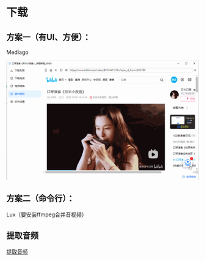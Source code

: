 # 下载



## 方案一（有UI、方便）：

Mediago

![Mediago](./Mediago.gif)

## 方案二（命令行）：

Lux（要安装ffmpeg合并音视频）



## 提取音频

[提取音频](../提取音频.md)